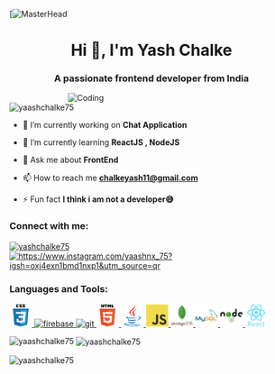 [![MasterHead](https://www.google.com/url?sa=i&url=https%3A%2F%2Fdevelopers.giphy.com%2Fdocs%2Fapi%2F&psig=AOvVaw0KV97dcZI5jtLl_wy3R1ni&ust=1729954575178000&source=images&cd=vfe&opi=89978449&ved=0CBMQjRxqFwoTCLCT85blqYkDFQAAAAAdAAAAABAh)
<h1 align="center">Hi 👋, I'm Yash Chalke</h1>
<h3 align="center">A passionate frontend developer from India</h3>
<img align="right" alt="Coding" width="400" src="https://cdn.dribbble.com/users/1162077/screenshots/3848914/programmer.gif">

<p align="left"> <img src="https://komarev.com/ghpvc/?username=yaashchalke75&label=Profile%20views&color=0e75b6&style=flat" alt="yaashchalke75" /> </p>

- 🔭 I’m currently working on **Chat Application**

- 🌱 I’m currently learning **ReactJS , NodeJS**

- 💬 Ask me about **FrontEnd**

- 📫 How to reach me **chalkeyash11@gmail.com**

- ⚡ Fun fact **I think i am not a developer😅**

<h3 align="left">Connect with me:</h3>
<p align="left">
<a href="https://linkedin.com/in/yashchalke75" target="blank"><img align="center" src="https://raw.githubusercontent.com/rahuldkjain/github-profile-readme-generator/master/src/images/icons/Social/linked-in-alt.svg" alt="yashchalke75" height="30" width="40" /></a>
<a href="https://instagram.com/https://www.instagram.com/yaashnx_75?igsh=oxj4exn1bmd1nxp1&utm_source=qr" target="blank"><img align="center" src="https://raw.githubusercontent.com/rahuldkjain/github-profile-readme-generator/master/src/images/icons/Social/instagram.svg" alt="https://www.instagram.com/yaashnx_75?igsh=oxj4exn1bmd1nxp1&utm_source=qr" height="30" width="40" /></a>
</p>

<h3 align="left">Languages and Tools:</h3>
<p align="left"> <a href="https://www.w3schools.com/css/" target="_blank" rel="noreferrer"> <img src="https://raw.githubusercontent.com/devicons/devicon/master/icons/css3/css3-original-wordmark.svg" alt="css3" width="40" height="40"/> </a> <a href="https://firebase.google.com/" target="_blank" rel="noreferrer"> <img src="https://www.vectorlogo.zone/logos/firebase/firebase-icon.svg" alt="firebase" width="40" height="40"/> </a> <a href="https://git-scm.com/" target="_blank" rel="noreferrer"> <img src="https://www.vectorlogo.zone/logos/git-scm/git-scm-icon.svg" alt="git" width="40" height="40"/> </a> <a href="https://www.w3.org/html/" target="_blank" rel="noreferrer"> <img src="https://raw.githubusercontent.com/devicons/devicon/master/icons/html5/html5-original-wordmark.svg" alt="html5" width="40" height="40"/> </a> <a href="https://www.java.com" target="_blank" rel="noreferrer"> <img src="https://raw.githubusercontent.com/devicons/devicon/master/icons/java/java-original.svg" alt="java" width="40" height="40"/> </a> <a href="https://developer.mozilla.org/en-US/docs/Web/JavaScript" target="_blank" rel="noreferrer"> <img src="https://raw.githubusercontent.com/devicons/devicon/master/icons/javascript/javascript-original.svg" alt="javascript" width="40" height="40"/> </a> <a href="https://www.mongodb.com/" target="_blank" rel="noreferrer"> <img src="https://raw.githubusercontent.com/devicons/devicon/master/icons/mongodb/mongodb-original-wordmark.svg" alt="mongodb" width="40" height="40"/> </a> <a href="https://www.mysql.com/" target="_blank" rel="noreferrer"> <img src="https://raw.githubusercontent.com/devicons/devicon/master/icons/mysql/mysql-original-wordmark.svg" alt="mysql" width="40" height="40"/> </a> <a href="https://nodejs.org" target="_blank" rel="noreferrer"> <img src="https://raw.githubusercontent.com/devicons/devicon/master/icons/nodejs/nodejs-original-wordmark.svg" alt="nodejs" width="40" height="40"/> </a> <a href="https://reactjs.org/" target="_blank" rel="noreferrer"> <img src="https://raw.githubusercontent.com/devicons/devicon/master/icons/react/react-original-wordmark.svg" alt="react" width="40" height="40"/> </a> </p>

<p><img align="left" src="https://github-readme-stats.vercel.app/api/top-langs?username=yaashchalke75&show_icons=true&locale=en&layout=compact" alt="yaashchalke75" /></p>

<p>&nbsp;<img align="center" src="https://github-readme-stats.vercel.app/api?username=yaashchalke75&show_icons=true&locale=en" alt="yaashchalke75" /></p>

<p><img align="center" src="https://github-readme-streak-stats.herokuapp.com/?user=yaashchalke75&" alt="yaashchalke75" /></p>
